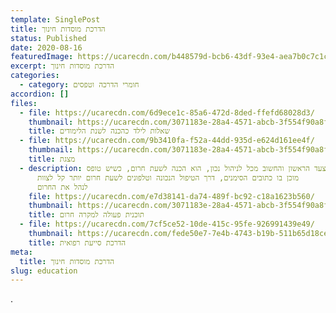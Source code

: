 ```yaml
---
template: SinglePost
title: הדרכת מוסדות חינוך
status: Published
date: 2020-08-16
featuredImage: https://ucarecdn.com/b448579d-bcb6-43df-93e4-aea7b0c7c1c6/
excerpt: הדרכת מוסדות חינוך
categories:
  - category: חומרי הדרכה וטפסים
accordion: []
files:
  - file: https://ucarecdn.com/6d9ece1c-85a6-472d-8ded-ffefd68028d3/
    thumbnail: https://ucarecdn.com/3071183e-28a4-4571-abcb-3f554f90a8ff/
    title: שאלות לילד כהכנה לשנת הלימודים
  - file: https://ucarecdn.com/9b3410fa-f52a-44dd-935d-e624d161ee4f/
    thumbnail: https://ucarecdn.com/3071183e-28a4-4571-abcb-3f554f90a8ff/
    title: מצגת
  - description: הצעד הראשון והחשוב מכל לניהול נכון, הוא הכנה לשעת חרום, כשיש טופס
      מוכן בו כתובים הסימנים, דרך הטיפול הנכונה וטלפונים לשעת חרום יותר קל לצוות
      לנהל את החרום
    file: https://ucarecdn.com/e7d38141-da74-489f-bc92-c18a1623b560/
    thumbnail: https://ucarecdn.com/3071183e-28a4-4571-abcb-3f554f90a8ff/
    title: תוכנית פעולה למקרה חרום
  - file: https://ucarecdn.com/7cf5ce52-10de-415c-95fe-926991439e49/
    thumbnail: https://ucarecdn.com/fede50e7-7e4b-4743-b19b-511b65d18ce6/
    title: הדרכת סייעת רפואית
meta:
  title: הדרכת מוסדות חינוך
slug: education
---
```

.